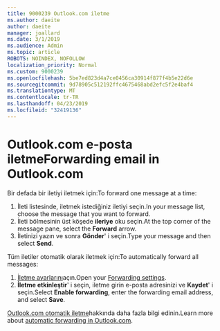 ```yaml
---
title: 9000239 Outlook.com iletme
ms.author: daeite
author: daeite
manager: joallard
ms.date: 3/1/2019
ms.audience: Admin
ms.topic: article
ROBOTS: NOINDEX, NOFOLLOW
localization_priority: Normal
ms.custom: 9000239
ms.openlocfilehash: 5be7ed823d4a7ce0456ca30914f877f4b5e22d6e
ms.sourcegitcommit: 9d78905c512192ffc4675468abd2efc5f2e4baf4
ms.translationtype: MT
ms.contentlocale: tr-TR
ms.lasthandoff: 04/23/2019
ms.locfileid: "32419136"
---
```

# <a name="forwarding-email-in-outlookcom"></a><span data-ttu-id="9f7b9-102">Outlook.com e-posta iletme</span><span class="sxs-lookup"><span data-stu-id="9f7b9-102">Forwarding email in Outlook.com</span></span>

<span data-ttu-id="9f7b9-103">Bir defada bir iletiyi iletmek için:</span><span class="sxs-lookup"><span data-stu-id="9f7b9-103">To forward one message at a time:</span></span>

1. <span data-ttu-id="9f7b9-104">İleti listesinde, iletmek istediğiniz iletiyi seçin.</span><span class="sxs-lookup"><span data-stu-id="9f7b9-104">In your message list, choose the message that you want to forward.</span></span>
2. <span data-ttu-id="9f7b9-105">İleti bölmesinin üst köşede **ileriye** oku seçin.</span><span class="sxs-lookup"><span data-stu-id="9f7b9-105">At the top corner of the message pane, select the **Forward** arrow.</span></span>
3. <span data-ttu-id="9f7b9-106">İletinizi yazın ve sonra **Gönder**' i seçin.</span><span class="sxs-lookup"><span data-stu-id="9f7b9-106">Type your message and then select **Send**.</span></span>

<span data-ttu-id="9f7b9-107">Tüm iletiler otomatik olarak iletmek için:</span><span class="sxs-lookup"><span data-stu-id="9f7b9-107">To automatically forward all messages:</span></span>

1. <span data-ttu-id="9f7b9-108">[İletme ayarlarını](https://outlook.live.com/mail/options/mail/forwarding/forwardingOption)açın.</span><span class="sxs-lookup"><span data-stu-id="9f7b9-108">Open your [Forwarding settings](https://outlook.live.com/mail/options/mail/forwarding/forwardingOption).</span></span>
2. <span data-ttu-id="9f7b9-109">**İletme etkinleştir**' i seçin, iletme girin e-posta adresinizi ve **Kaydet**' i seçin.</span><span class="sxs-lookup"><span data-stu-id="9f7b9-109">Select **Enable forwarding**, enter the forwarding email address, and select **Save**.</span></span>

<span data-ttu-id="9f7b9-110">[Outlook.com otomatik iletme](https://support.office.com/article/6246987c-6c8f-4144-b255-14fc07007dad)hakkında daha fazla bilgi edinin.</span><span class="sxs-lookup"><span data-stu-id="9f7b9-110">Learn more about [automatic forwarding in Outlook.com](https://support.office.com/article/6246987c-6c8f-4144-b255-14fc07007dad).</span></span>